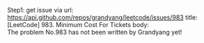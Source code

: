 Step1: get issue via url: https://api.github.com/repos/grandyang/leetcode/issues/983 
 title:[LeetCode] 983. Minimum Cost For Tickets 
 body:  
 The problem No.983 has not been written by Grandyang yet!